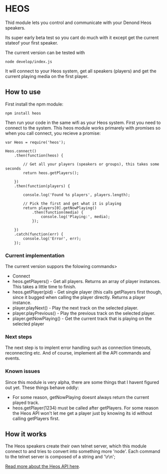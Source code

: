 HEOS
====

Thid module lets you control and communicate with your Denond Heos speakers.

Its super early beta test so you cant do much with it except get the current stateof your first speaker.

The current version can be tested with

    node develop/index.js

It will connect to your Heos system, get all speakers (players) and get the current playing media on the first player.


## How to use

First install the npm module:

    npm install heos

Then run your code in the same wifi as your Heos system. First you need to connect to the system. 
This heos module works primarely with promises so when you call connect, you recieve a promise:

    var Heos = require('heos');

    Heos.connect()
        .then(function(heos) {

            // Get all your players (speakers or groups), this takes some seconds
            return heos.getPlayers();

        })
        .then(function(players) {

            console.log('Found %s players', players.length);
            
            // Pick the first and get what it is playing
            return players[0].getNowPlaying()
                .then(function(media) {
                    console.log('Playing:', media);
                });

        })
        .catch(function(err) {
            console.log('Error', err);
        });
 
### Current implementation

The current version suppors the folowing commands>

- Connect
- heos.getPlayers() - Get all players. Returns an array of player instances. This takes a little time to finish.
- heos.getPlayer(pid) - Get single player (this calls getPlayers first though, since it bugged when calling the player directly. Returns a player instance.
- player.playNext() - Play the next track on the selected player.
- player.playPrevious() - Play the previous track on the selected player.
- player.getNowPlaying() - Get the current track that is playing on the selected player

### Next steps

The next step is to implent error handling such as connection timeouts, reconnecting etc.
And of course, implement all the API commands and events.

### Known issues

Since this module is very alpha, there are some things that I havent figured out yet. These things behave oddly:

- For some reason, getNowPlaying doesnt always return the current played track.
- heos.getPlayer(1234) must be called after getPlayers. For some reason the Heos API won't let me get a player just by knowing its id without calling getPlayers first.

## How it works

The Heos speakers create their own telnet server, which this module connect to and tries to convert into something more 'node'. Each command to the telnet server is composed of a string and '\r\n'; 

[Read more about the Heos API here](http://www.eurostar-ostrava.cz/files/01.2015_HEOS---CLI_PROTOCOL_V01.pdf).


